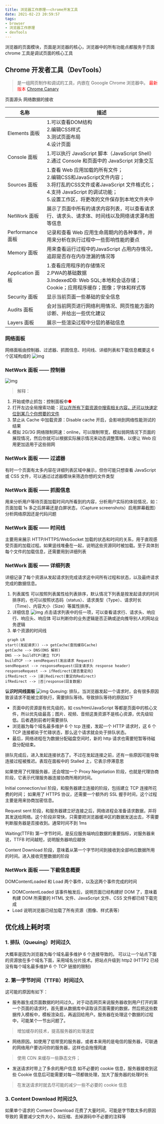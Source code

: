 ```yaml
---
title: 浏览器工作原理——chrome开发工具
date: 2021-02-23 20:59:57
tags:
- browser
- 浏览器工作原理
- devTools
---
```


浏览器的页面模块，页面是浏览器的核心，浏览器中的所有功能点都服务于页面
chrome 工具是调试页面的核心工具

## Chrome 开发者工具（DevTools）
> 是一组网页制作和调试的工具，内嵌在 Gooogle Chrome 浏览器中。
  <font color="red">最新版本 [Chrome Canary]()</font>

页面源头
网络数据的接收

|名称|描述|
|---|----|
|Elements 面板|1.可以查看DOM结构<br/>2.编辑CSS样式<br/>3.测试页面布局<br/>4.设计页面|
|Console 面板|1.可以执行 JavaScript 脚本（JavaScript Shell）<br/>2.通过 Console 和页面中的 JavaScript 对象交互|
|Sources 面板|1.查看 Web 应用加载的所有文件；<br/> 2.编辑CSS和JavaScript文件内容；<br/>3.将打乱的CSS文件或者JavaScript 文件格式化；<br/>4.支持 JavaScript 的调试功能；<br/>5.设置工作区，将更改的文件保存到本地文件夹中|
|NetWork 面板|展示了页面中所有的请求内容列表，可以查看请求行、请求头、请求体、时间线以及网络请求瀑布图等信息|
|Performance 面板|记录和查看 Web 应用生命周期内的各种事件，并用来分析在执行过程中一些影响性能的要点|
|Memory 面板|用来查看运行过程中的JavaScript 占用内存情况，追踪是否存在内存泄漏的情况等|
|Application 面板|1.查看应用程序的存储情况<br/>2.PWA的基础数据<br/>3.IndexedDB: Web SQL;本地和会话存储；Cookie；应用程序缓存；图像；字体和样式等|
|Security 面板|显示当前页面一些基础的安全信息|
|Audits 面板|会对当前网页进行网络利用情况、网页性能方面的诊断、并给出一些优化建议|
|Layers 面板|展示一些渲染过程中分层的基础信息|

### 网络面板
网络面板由控制器、过滤器、抓图信息、时间线、详细列表和下载信息概要这 6 个区域构成的
![img](https://static001.geekbang.org/resource/image/46/57/46fba54f54b9bd43918308f9f1ae1357.png)

### NetWork 面板 —— 控制器
![img](https://static001.geekbang.org/resource/image/f0/42/f02477088c0499247e0ed37f46ad2a42.png)
> 解释：

1.  开始或停止抓包：控制面板中<font color="red">●</font>
2.  打开左边全局搜索功能：<u>可以在所有下载资源中搜索相关内容，还可以快速定位到某几个你想要的文件</u>
3.  禁止从 Cache 中加载资源：Disable cache 开启，会影响到网络性能测试的结果
4.  模拟 2G/3G 网络限制网速：online，可以限制带宽，模拟弱网情况下页面的展现情况，然后你就可以根据实际展示情况来动态调整策略，以便让 Web 应用更加适用于这些弱网

### NetWork 面板 —— 过滤器
有时一个页面有太多内容在详细列表区域中展示，但你可能只想查看 JavaScript 或 CSS 文件，可以通过过滤器模块来筛选你想的文件类型

### NetWork 面板 —— 抓图信息
用来分析用户等待页面加载时间内所看到的内容，分析用户实际的体验情况，如：页面加载 1s 多之后屏幕还是白屏状态，（Capture screenshots）启用屏幕截图）分析网络原因还是代码问题

### NetWork 面板 —— 时间线
主要用来展示 HTTP/HTTPS/WebSocket 加载的状态和时间的关系，用于直观感受页面的加载过程。如果竖线堆叠在一起，说明这些资源同时被加载。至于具体到每个文件的加载信息，还需要用到详细列表

### NetWork 面板 —— 详细列表
详细记录了每个资源从发起请求到完成请求这中间所有过程和状态，以及最终请求完成的数据信息。
1.  列表属性
可以按照列表属性给列表排序，默认情况下列表是按发起请求的时间排序的，也可以按照状态码（status）、请求类型（Type）、请求时长（Time）、内容大小（Size）等属性排序。
2.  详细信息
![img](https://static001.geekbang.org/resource/image/f7/e6/f76ee3b6b2e6e9629efdd01e6ded57e6.png)
点击请求列表中的任一项，可以查看请求行、请求头、响应行、响应头、响应体
可以判断你的业务逻辑是否正确或逆向推导别人的网站业务逻辑
3.  单个资源的时间线
```mermaid
 graph LR
start((发起请求)) --> getCache(查找缓存Cache)
getCache --> DNS(DNS 解析)
DNS --> buildTCP(建立 TCP)
buildTCP --> sendRequest(发出请求 Request)
sendRequest --> responseRequest(回复请求头 response header)
responseRequest --> ifRedirect{是否重定向}
ifRedirect --> |是|Redirect(重定向Redirect)
ifRedirect --> |否|response(回复数据)
```
**认识时间线面板**
![img](https://static001.geekbang.org/resource/image/ba/af/ba91f06503bda4b4dc4a54901bd7a8af.png)
Queuing: 排队，当浏览器发起一个请求时，会有很多原因致该请求不能被立即执行，需要排队等待。导致排队等待的原因如下
* 页面中的资源是有优先级的，如 css/html/JavaScript 等都是页面中的核心文件，所以优先级最高；图片、视频、音频这类资源不是核心资源，优先级较低。后者遇到前者时需要排队
* 浏览器为每个域名最多维护 6 个 tcp 连接，发起一个 HTTP 请求时，这 6 个 TCP 连接都处于忙碌状态，那么这个请求就会处于排队状态。
* 最后，网络进程在为数据分配磁盘空间时，新的 http 请求也需要短暂等待磁盘分配结束。

排队完成后，进入发起连接状态了。不过在发起连接之前，还有一些原因可能导致连接过程被推迟。表现在面板中的 Stalled 上，它表示停滞意思

如果使用了代理服务器，还会增加一个 Proxy Negotiation 阶段，也就是代理协商阶段，它表示代理服务器连接协商所用的时间。

Initial connection/ssl 阶段，和服务器建立连接的阶段，包括建立 TCP 连接所花费的时间；
如果用了 HTTPS 协议，还需要一个额外的 SSL 握手时间，这个过程主要是用来协商加密信息。

Request sent 阶段，和服务器建立好连接之后，网络进程会准备请求数据，并将其发送给网络。这个阶段非常快，只需要把浏览器缓冲区的数据发送出去，不需要判断服务器是否接收到。通常时间不到 1ms

Waiting(TTFB) 第一字节时间，是反应服务端响应数据的重要指标，对服务器来说，TTFB 时间越短，说明服务器响应越快

Content Download 阶段，意味着从第一个字节时间到接收到全部响应数据所用的时间。进入接收完整数据的阶段

### NetWork 面板 —— 下截信息概要
DOMContentLoaded 和 Load 两个事件，以及这两个事件完成的时间
* DOMContentLoaded 该事件触发后，说明页面已经构建好 DOM 了，意味着构建 DOM 所需要的 HTML 文件、JavaScript 文件、CSS 文件都已经下载完成
* Load 说明浏览器已经加载了所有资源（图像、样式表等）

## 优化线上耗时项
### 1.  排队（Queuing）时间过久
大概率是因为浏览器为每个域名最多维护 6 个连接导致的。
可以让一个站点下面的资源放在多个域名下面，采用域名分片技术。把站点升级到 http2 (HTTP2 已经没有每个域名最多维护 6 个 TCP 链接的限制)

### 2.  第一字节时间（TTFB）时间过久
这可能的原因有如下：
* 服务器生成页面数据的时间过久。对于动态网页来说服务器收到用户打开的第一个页面的请求时，首先要从数据库中读取该页面需要的数据，然后把这些数据传入模板中，模板渲染后，再返回给用户。服务器在处理这个数据的过程中，可能某个一节出问题了。
> 增加缓存的技术，提高服务器的处理速度

* 网络原因。如使用了低带宽的服务器，或者本来用的是电信的服务器，可联通的网络用户要访问你的服务器，这样也会拖慢网速
> 使用 CDN 来缓存一些静态文件；

* 发送请求时带上了多余的用户信息 如不必要的 cookie 信息，服务器接收到这些 Cookie 信息后可能需要对每一项都做处理，加大了服务器的处理时长
> 在发送请求时就去尽可能的减少一些不必要的 cookie 信息

### 3.  Content Download 时间过久
如果单个请求的 Content Download 花费了大量时间，可能是字节数太多的原因导致的
需要减少文件大小，如压缩、去掉源码中不必要的注释等
